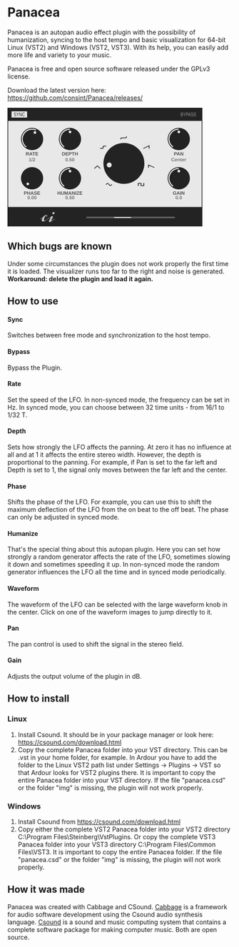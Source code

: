# Panacea
Panacea is an autopan audio effect plugin with the possibility of humanization, syncing to the host tempo and basic visualization for 64-bit Linux (VST2) and Windows (VST2, VST3). With its help, you can easily add more life and variety to your music.

Panacea is free and open source software released under the GPLv3 license.

Download the latest version here: https://github.com/consint/Panacea/releases/

![Preview of Panacea](preview.png)

## Which bugs are known
Under some circumstances the plugin does not work properly the first time it is loaded. The visualizer runs too far to the right and noise is generated. **Workaround: delete the plugin and load it again.**

## How to use
#### Sync
Switches between free mode and synchronization to the host tempo.

#### Bypass
Bypass the Plugin.

#### Rate
Set the speed of the LFO. In non-synced mode, the frequency can be set in Hz. In synced mode, you can choose between 32 time units - from 16/1 to 1/32 T.

#### Depth
Sets how strongly the LFO affects the panning. At zero it has no influence at all and at 1 it affects the entire stereo width. However, the depth is proportional to the panning. For example, if Pan is set to the far left and Depth is set to 1, the signal only moves between the far left and the center.

#### Phase
Shifts the phase of the LFO. For example, you can use this to shift the maximum deflection of the LFO from the on beat to the off beat. The phase can only be adjusted in synced mode.

#### Humanize
That's the special thing about this autopan plugin. Here you can set how strongly a random generator affects the rate of the LFO, sometimes slowing it down and sometimes speeding it up. In non-synced mode the random generator influences the LFO all the time and in synced mode periodically.

#### Waveform
The waveform of the LFO can be selected with the large waveform knob in the center. Click on one of the waveform images to jump directly to it.

#### Pan
The pan control is used to shift the signal in the stereo field.

#### Gain
Adjusts the output volume of the plugin in dB.

## How to install
### Linux
1. Install Csound. It should be in your package manager or look here: https://csound.com/download.html
2. Copy the complete Panacea folder into your VST directory. This can be .vst in your home folder, for example. In Ardour you have to add the folder to the Linux VST2 path list under Settings -> Plugins -> VST so that Ardour looks for VST2 plugins there. It is important to copy the entire Panacea folder into your VST directory. If the file "panacea.csd" or the folder "img" is missing, the plugin will not work properly.

### Windows
1. Install Csound from https://csound.com/download.html
2. Copy either the complete VST2 Panacea folder into your VST2 directory C:\Program Files\Steinberg\VstPlugins. Or copy the complete VST3 Panacea folder into your VST3 directory C:\Program Files\Common Files\VST3. It is important to copy the entire Panacea folder. If the file "panacea.csd" or the folder "img" is missing, the plugin will not work properly.

## How it was made
Panacea was created with Cabbage and CSound. [Cabbage](https://cabbageaudio.com/) is a framework for audio software development using the Csound audio synthesis language. [Csound](https://csound.com/) is a sound and music computing system that contains a complete software package for making computer music. Both are open source.
